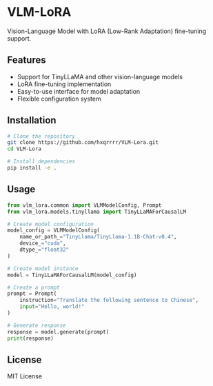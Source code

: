 # VLM-LoRA

Vision-Language Model with LoRA (Low-Rank Adaptation) fine-tuning support.

## Features

- Support for TinyLLaMA and other vision-language models
- LoRA fine-tuning implementation
- Easy-to-use interface for model adaptation
- Flexible configuration system

## Installation

```bash
# Clone the repository
git clone https://github.com/hxqrrrr/VLM-Lora.git
cd VLM-Lora

# Install dependencies
pip install -e .
```

## Usage

```python
from vlm_lora.common import VLMModelConfig, Prompt
from vlm_lora.models.tinyllama import TinyLLaMAForCausalLM

# Create model configuration
model_config = VLMModelConfig(
    name_or_path_="TinyLlama/TinyLlama-1.1B-Chat-v0.4",
    device_="cuda",
    dtype_="float32"
)

# Create model instance
model = TinyLLaMAForCausalLM(model_config)

# Create a prompt
prompt = Prompt(
    instruction="Translate the following sentence to Chinese",
    input="Hello, world!"
)

# Generate response
response = model.generate(prompt)
print(response)
```

## License

MIT License 